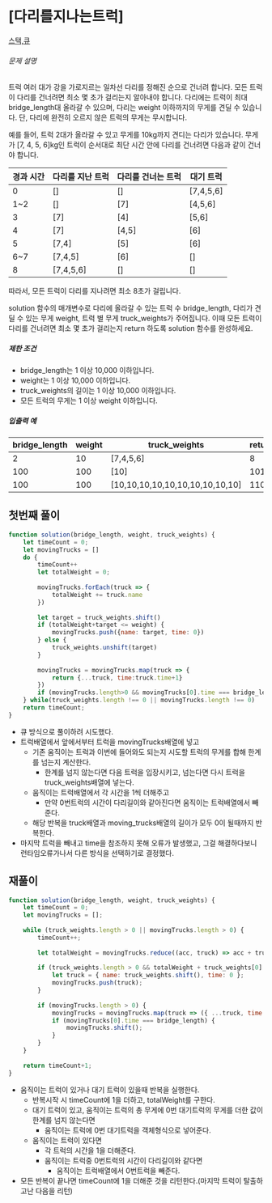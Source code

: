 # [다리를지나는트럭]

[스택,큐](https://school.programmers.co.kr/learn/courses/30/lessons/42583)

###### 문제 설명

트럭 여러 대가 강을 가로지르는 일차선 다리를 정해진 순으로 건너려 합니다. 모든 트럭이 다리를 건너려면 최소 몇 초가 걸리는지 알아내야 합니다. 다리에는 트럭이 최대 bridge\_length대 올라갈 수 있으며, 다리는 weight 이하까지의 무게를 견딜 수 있습니다. 단, 다리에 완전히 오르지 않은 트럭의 무게는 무시합니다.

예를 들어, 트럭 2대가 올라갈 수 있고 무게를 10kg까지 견디는 다리가 있습니다. 무게가 \[7, 4, 5, 6\]kg인 트럭이 순서대로 최단 시간 안에 다리를 건너려면 다음과 같이 건너야 합니다.

| 경과 시간 | 다리를 지난 트럭 | 다리를 건너는 트럭 | 대기 트럭 |
| --- | --- | --- | --- |
| 0 | \[\] | \[\] | \[7,4,5,6\] |
| 1~2 | \[\] | \[7\] | \[4,5,6\] |
| 3 | \[7\] | \[4\] | \[5,6\] |
| 4 | \[7\] | \[4,5\] | \[6\] |
| 5 | \[7,4\] | \[5\] | \[6\] |
| 6~7 | \[7,4,5\] | \[6\] | \[\] |
| 8 | \[7,4,5,6\] | \[\] | \[\] |

따라서, 모든 트럭이 다리를 지나려면 최소 8초가 걸립니다.

solution 함수의 매개변수로 다리에 올라갈 수 있는 트럭 수 bridge\_length, 다리가 견딜 수 있는 무게 weight, 트럭 별 무게 truck\_weights가 주어집니다. 이때 모든 트럭이 다리를 건너려면 최소 몇 초가 걸리는지 return 하도록 solution 함수를 완성하세요.

##### 제한 조건

-   bridge\_length는 1 이상 10,000 이하입니다.
-   weight는 1 이상 10,000 이하입니다.
-   truck\_weights의 길이는 1 이상 10,000 이하입니다.
-   모든 트럭의 무게는 1 이상 weight 이하입니다.

##### 입출력 예

| bridge\_length | weight | truck\_weights | return |
| --- | --- | --- | --- |
| 2 | 10 | \[7,4,5,6\] | 8 |
| 100 | 100 | \[10\] | 101 |
| 100 | 100 | \[10,10,10,10,10,10,10,10,10,10\] | 110 |

## 첫번째 풀이

```javascript
function solution(bridge_length, weight, truck_weights) {
    let timeCount = 0;
    let movingTrucks = []
    do {
        timeCount++
        let totalWeight = 0;
        
        movingTrucks.forEach(truck => {
            totalWeight += truck.name
        })
        
        let target = truck_weights.shift()
        if (totalWeight+target <= weight) {
            movingTrucks.push({name: target, time: 0})
        } else {
            truck_weights.unshift(target)
        }
        
        movingTrucks = movingTrucks.map(truck => {
            return {...truck, time:truck.time+1}
        })
        if (movingTrucks.length>0 && movingTrucks[0].time === bridge_length) movingTrucks.shift();
    } while(truck_weights.length !== 0 || movingTrucks.length !== 0)
    return timeCount;
}
```

- 큐 방식으로 풀이하려 시도했다.
- 트럭배열에서 앞에서부터 트럭을 movingTrucks배열에 넣고
    - 기존 움직이는 트럭과 이번에 들어와도 되는지 시도할 트럭의 무게를 합해 한계를 넘는지 계산한다.
        - 한계를 넘지 않는다면 다음 트럭을 입장시키고, 넘는다면 다시 트럭을 truck_weights배열에 넣는다.
    - 움직이는 트럭배열에서 각 시간을 1씩 더해주고
        - 만약 0번트럭의 시간이 다리길이와 같아진다면 움직이는 트럭배열에서 빼준다.
    - 해당 반복을 truck배열과 moving_trucks배열의 길이가 모두 0이 될때까지 반복한다.
- 마지막 트럭을 빼내고 time을 참조하지 못해 오류가 발생했고, 그걸 해결하다보니 런타임오류가나서 다른 방식을 선택하기로 결정했다.

## 재풀이

```javascript
function solution(bridge_length, weight, truck_weights) {
    let timeCount = 0;
    let movingTrucks = [];
    
    while (truck_weights.length > 0 || movingTrucks.length > 0) {
        timeCount++;
        
        let totalWeight = movingTrucks.reduce((acc, truck) => acc + truck.name, 0);
        
        if (truck_weights.length > 0 && totalWeight + truck_weights[0] <= weight) {
            let truck = { name: truck_weights.shift(), time: 0 };
            movingTrucks.push(truck);
        }
        
        if (movingTrucks.length > 0) {
            movingTrucks = movingTrucks.map(truck => ({ ...truck, time: truck.time + 1 }));
            if (movingTrucks[0].time === bridge_length) {
                movingTrucks.shift();
            }
        }
    }
    
    return timeCount+1;
}
```

- 움직이는 트럭이 있거나 대기 트럭이 있을때 반복을 실행한다.
    - 반복시작 시 timeCount에 1을 더하고, totalWeight를 구한다.
    - 대기 트럭이 있고, 움직이는 트럭의 총 무게에 0번 대기트럭의 무게를 더한 값이 한계를 넘지 않는다면
        - 움직이는 트럭에 0번 대기트럭을 객체형식으로 넣어준다.
    - 움직이는 트럭이 있다면
        - 각 트럭의 시간을 1을 더해준다.
        - 움직이는 트럭중 0번트럭의 시간이 다리길이와 같다면
            - 움직이는 트럭배열에서 0번트럭을 빼준다.
- 모든 반복이 끝나면 timeCount에 1을 더해준 것을 리턴한다.(마지막 트럭이 탈출하고난 다음을 리턴)